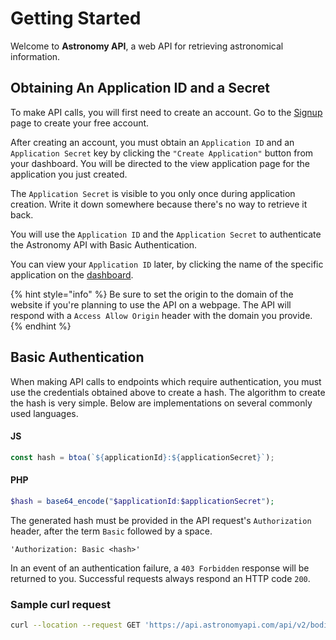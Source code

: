 # Getting Started

Welcome to **Astronomy API**, a web API for retrieving astronomical information.

## Obtaining An Application ID and a Secret

To make API calls, you will first need to create an account. Go to the [Signup](http://astronomyapi.com/auth/signup) page to create your free account.

After creating an account, you must obtain an `Application ID` and an `Application Secret` key by clicking the `"Create Application"` button from your dashboard. You will be directed to the view application page for the application you just created.

The `Application Secret` is visible to you only once during application creation. Write it down somewhere because there's no way to retrieve it back.

You will use the `Application ID` and the `Application Secret` to authenticate the Astronomy API with Basic Authentication.

You can view your `Application ID` later, by clicking the name of the specific application on the [dashboard](http://astronomyapi.com/dashboard).

{% hint style="info" %}
Be sure to set the origin to the domain of the website if you're planning to use the API on a webpage. The API will respond with a `Access Allow Origin` header with the domain you provide. 
{% endhint %}

## Basic Authentication

When making API calls to endpoints which require authentication, you must use the credentials obtained above to create a hash. The algorithm to create the hash is very simple. Below are implementations on several commonly used languages.

#### JS

```typescript
const hash = btoa(`${applicationId}:${applicationSecret}`);
```

#### PHP

```php
$hash = base64_encode("$applicationId:$applicationSecret");
```

The generated hash must be provided in the API request's `Authorization` header, after the term `Basic` followed by a space.

```text
'Authorization: Basic <hash>'
```

In an event of an authentication failure, a `403 Forbidden` response will be returned to you. Successful requests always respond an HTTP code `200`.

### Sample curl request

```bash
curl --location --request GET 'https://api.astronomyapi.com/api/v2/bodies' \ --header 'Authorization: Basic <hash>' \\
```

